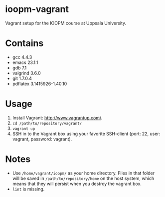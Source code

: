 ioopm-vagrant
=============

Vagrant setup for the IOOPM course at Uppsala University.

Contains
=======

* gcc 4.4.3
* emacs 23.1.1
* gdb 7.1
* valgrind 3.6.0
* git 1.7.0.4
* pdflatex 3.1415926-1.40.10

Usage
=======

1. Install Vagrant: http://www.vagrantup.com/.
2. `cd /path/to/repository/vagrant/`
3. `vagrant up`
4. SSH in to the Vagrant box using your favorite SSH-client (port: 22, user: vagrant, password: vagrant).

Notes
=======

* Use `/home/vagrant/ioopm/` as your home directory. Files in that folder will be saved in `/path/to/repository/home` on the host system, which means that they will persist when you destroy the vagrant box.
* `lint` is missing.
